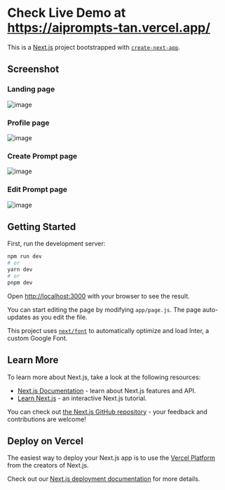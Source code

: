 # Check Live Demo at https://aiprompts-tan.vercel.app/

This is a [Next.js](https://nextjs.org/) project bootstrapped with [`create-next-app`](https://github.com/vercel/next.js/tree/canary/packages/create-next-app).
## Screenshot
### Landing page
![image](https://github.com/DOCTOR29/project_nextjs/assets/86110344/e741b9d5-01d8-4f93-9c88-66eb83d88537)
### Profile page
![image](https://github.com/DOCTOR29/project_nextjs/assets/86110344/d0d084d8-d582-45f9-ab54-8d87018b77ec)
### Create Prompt page
![image](https://github.com/DOCTOR29/project_nextjs/assets/86110344/54f118c5-e17c-4601-a38f-a43cf34b9782)
### Edit Prompt page
![image](https://github.com/DOCTOR29/project_nextjs/assets/86110344/4cce8754-c53e-43f5-937d-d7e0654f4dd1)


## Getting Started

First, run the development server:

```bash
npm run dev
# or
yarn dev
# or
pnpm dev
```

Open [http://localhost:3000](http://localhost:3000) with your browser to see the result.

You can start editing the page by modifying `app/page.js`. The page auto-updates as you edit the file.

This project uses [`next/font`](https://nextjs.org/docs/basic-features/font-optimization) to automatically optimize and load Inter, a custom Google Font.

## Learn More

To learn more about Next.js, take a look at the following resources:

- [Next.js Documentation](https://nextjs.org/docs) - learn about Next.js features and API.
- [Learn Next.js](https://nextjs.org/learn) - an interactive Next.js tutorial.

You can check out [the Next.js GitHub repository](https://github.com/vercel/next.js/) - your feedback and contributions are welcome!

## Deploy on Vercel

The easiest way to deploy your Next.js app is to use the [Vercel Platform](https://vercel.com/new?utm_medium=default-template&filter=next.js&utm_source=create-next-app&utm_campaign=create-next-app-readme) from the creators of Next.js.

Check out our [Next.js deployment documentation](https://nextjs.org/docs/deployment) for more details.
